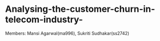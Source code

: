 # Analysing-the-customer-churn-in-telecom-industry-

Members: Mansi Agarwal(ma996), Sukriti Sudhakar(ss2742)

